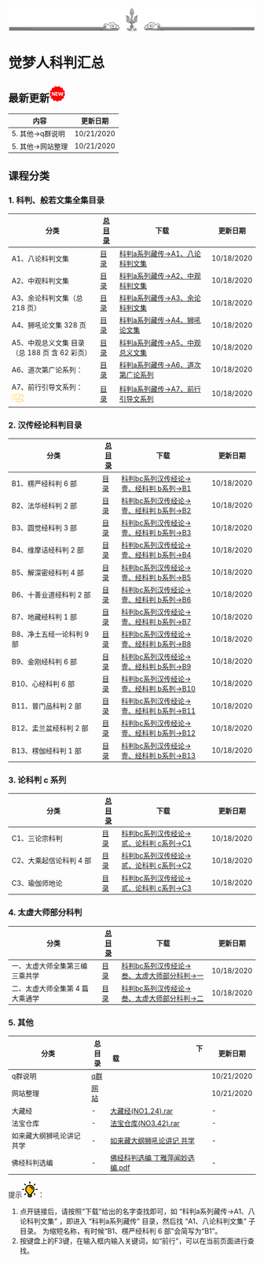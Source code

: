 ![new](./img/ws.png)

# 觉梦人科判汇总 

## 最新更新![new](./img/new-32.png)

|   内容  |更新日期|
|--|--|
|5. 其他->q群说明|10/21/2020|
|5. 其他->网站整理|10/21/2020|


## 课程分类



### 1. 科判、般若文集全集目录

|<img width=170/>分类<img width=170/>|[总目录](./md/a.md)|<img width=170/>下载<img width=170/>|更新日期|
|---------|---|---|---|
|A1、八论科判文集 | [目录](./md/a.md#a1八论科判文集)|[科判a系列藏传->A1、八论科判文集](https://cloud.189.cn/t/QZNz63n2IV3y)|10/18/2020|
|A2、中观科判文集|[目录](./md/a.md#a2中观科判文集)|[科判a系列藏传->A2、中观科判文集](https://cloud.189.cn/t/QZNz63n2IV3y)|10/18/2020| 
|A3、余论科判文集（总 218 页） |[目录](./md/a.md#a3余论科判文集总-218-页)|[科判a系列藏传->A3、余论科判文集](https://cloud.189.cn/t/QZNz63n2IV3y)|10/18/2020|
|A4、狮吼论文集 328 页|[目录](./md/a.md#a4狮吼论文集-328-页)|[科判a系列藏传->A4、狮吼论文集](https://cloud.189.cn/t/QZNz63n2IV3y)|10/18/2020|
|A5、中观总义文集 目录（总 188 页 含 62 彩页）|[目录](./md/a.md#a5)|[科判a系列藏传->A5、中观总义文集](https://cloud.189.cn/t/QZNz63n2IV3y)|10/18/2020|
|A6、道次第广论系列：|[目录](./md/a.md#a6道次第广论系列)|[科判a系列藏传->A6、道次第广论系列](https://cloud.189.cn/t/QZNz63n2IV3y)|10/18/2020|
|A7、前行引导文系列：![new](./img/lotus.png)|[目录](./md/a.md#a7前行引导文系列)|[科判a系列藏传->A7、前行引导文系列](https://cloud.189.cn/t/QZNz63n2IV3y)|10/18/2020|


### 2. 汉传经论科判目录

|<img width=170/>分类<img width=170/>|[总目录](b.md)|<img width=170/>下载<img width=170/>|更新日期|
|---------|---|---|---|
|B1、楞严经科判 6 部|[目录](b.md#b-1)|[科判bc系列汉传经论->壹、经科判 b系列->B1](https://cloud.189.cn/t/QZNz63n2IV3y)|10/18/2020|
|B2、法华经科判 2 部|[目录](b.md#b-2)|[科判bc系列汉传经论->壹、经科判 b系列->B2](https://cloud.189.cn/t/QZNz63n2IV3y)|10/18/2020|
|B3、圆觉经科判 3 部|[目录](b.md#b-3)|[科判bc系列汉传经论->壹、经科判 b系列->B3](https://cloud.189.cn/t/QZNz63n2IV3y)|10/18/2020|
|B4、维摩诘经科判 2 部|[目录](b.md#b-4)|[科判bc系列汉传经论->壹、经科判 b系列->B4](https://cloud.189.cn/t/QZNz63n2IV3y)|10/18/2020|
|B5、解深密经科判 4 部|[目录](b.md#b-5)|[科判bc系列汉传经论->壹、经科判 b系列->B5](https://cloud.189.cn/t/QZNz63n2IV3y)|10/18/2020|
|B6、十善业道经科判 2 部|[目录](b.md#b-6)|[科判bc系列汉传经论->壹、经科判 b系列->B6](https://cloud.189.cn/t/QZNz63n2IV3y)|10/18/2020|
|B7、地藏经科判 1 部|[目录](b.md#b-7)|[科判bc系列汉传经论->壹、经科判 b系列->B7](https://cloud.189.cn/t/QZNz63n2IV3y)|10/18/2020|
|B8、净土五经一论科判 9 部|[目录](b.md#b-8)|[科判bc系列汉传经论->壹、经科判 b系列->B8](https://cloud.189.cn/t/QZNz63n2IV3y)|10/18/2020|
|B9、金刚经科判 6 部|[目录](b.md#b-9)|[科判bc系列汉传经论->壹、经科判 b系列->B9](https://cloud.189.cn/t/QZNz63n2IV3y)|10/18/2020|
|B10、心经科判 6 部|[目录](b.md#b-10)|[科判bc系列汉传经论->壹、经科判 b系列->B10](https://cloud.189.cn/t/QZNz63n2IV3y)|10/18/2020|
|B11、普门品科判 2 部|[目录](b.md#b-11)|[科判bc系列汉传经论->壹、经科判 b系列->B11](https://cloud.189.cn/t/QZNz63n2IV3y)|10/18/2020|
|B12、盂兰盆经科判 2 部|[目录](b.md#b-12)|[科判bc系列汉传经论->壹、经科判 b系列->B12](https://cloud.189.cn/t/QZNz63n2IV3y)|10/18/2020|
|B13、楞伽经科判 1 部|[目录](b.md#b-13)|[科判bc系列汉传经论->壹、经科判 b系列->B13](https://cloud.189.cn/t/QZNz63n2IV3y)|10/18/2020|


### 3. 论科判 c 系列 

|<img width=170/>分类<img width=170/>|[总目录](c.md)|<img width=170/>下载<img width=170/>|更新日期|
|---------|---|---|---|
|C1、三论宗科判| [目录](c.md#c-1)|[科判bc系列汉传经论->贰、论科判 c系列->C1](https://cloud.189.cn/t/QZNz63n2IV3y)|10/18/2020|
|C2、大乘起信论科判 4 部| [目录](c.md#c-2)|[科判bc系列汉传经论->贰、论科判 c系列->C2](https://cloud.189.cn/t/QZNz63n2IV3y)|10/18/2020|
|C3、瑜伽师地论 | [目录](c.md#c-3)|[科判bc系列汉传经论->贰、论科判 c系列->C3](https://cloud.189.cn/t/QZNz63n2IV3y)|10/18/2020|


### 4. 太虚大师部分科判

|<img width=170/>分类<img width=170/>|[总目录](./md/tx.md)|<img width=170/>下载<img width=170/>|更新日期|
|---------|---|---|---|
|一、太虚大师全集第三编 三乘共学 | [目录](./md/tx.md#tx-1)|[科判bc系列汉传经论->叁、太虚大师部分科判->一](https://cloud.189.cn/t/QZNz63n2IV3y)|10/18/2020|
|二、太虚大师全集第 4 篇 大乘通学 | [目录](./md/tx.md#tx-2)|[科判bc系列汉传经论->叁、太虚大师部分科判->二](https://cloud.189.cn/t/QZNz63n2IV3y)|10/18/2020|


### 5. 其他 

|<img width=170/>分类<img width=170/>|总目录|<img width=170/>下载<img width=170/>|更新日期|
|---------|---|---|---|
|q群说明|[q群](qun.md)||10/21/2020|
|网站整理|[网站](./md/web.md)||10/21/2020|
|大藏经| -|[大藏经(NO1.24).rar](https://cloud.189.cn/t/QZNz63n2IV3y)|-|
|法宝仓库|-|[法宝仓库(NO3.42).rar](https://cloud.189.cn/t/QZNz63n2IV3y)|-|
|如来藏大纲狮吼论讲记 共学| -|[如来藏大纲狮吼论讲记 共学](https://cloud.189.cn/t/QZNz63n2IV3y)|-|
|佛经科判选编|-|[佛经科判选编 丁雅萍闻妙选编.pdf](https://cloud.189.cn/t/QZNz63n2IV3y)|-|



提示![new](./img/lamp.png)：  

1. 点开链接后，请按照“下载”给出的名字查找即可，如  “科判a系列藏传->A1、八论科判文集”  ，即进入  “科判a系列藏传”  目录，然后找  “A1、八论科判文集”  子目录。
为缩短名称，有时候“B1、楞严经科判 6 部”会简写为“B1”。
1. 按键盘上的F3键，在输入框内输入关键词，如“前行”，可以在当前页面进行查找。
